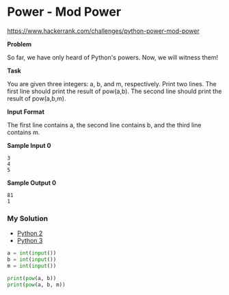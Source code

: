 # Power - Mod Power

https://www.hackerrank.com/challenges/python-power-mod-power

**Problem**

So far, we have only heard of Python's powers. Now, we will witness them!

**Task**

You are given three integers: a, b, and m, respectively. Print two lines. 
The first line should print the result of pow(a,b). The second line should print the result of pow(a,b,m).

**Input Format**

The first line contains a, the second line contains b, and the third line contains m.

**Sample Input 0**

```
3
4
5
```

**Sample Output 0**

```
81
1
```

### My Solution

- [Python 2](python2.py)
- [Python 3](python3.py)
```python
a = int(input())
b = int(input())
m = int(input())

print(pow(a, b))
print(pow(a, b, m))
````